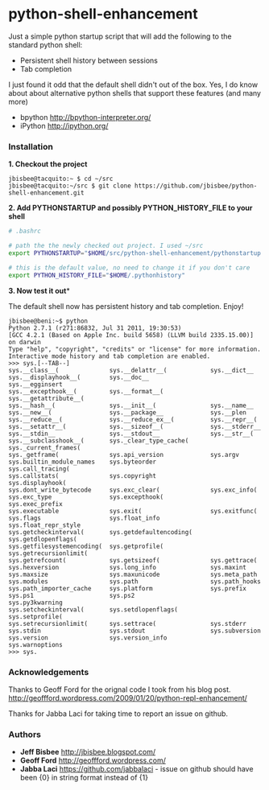 # python-shell-enhancement #

Just a simple python startup script that will add the following to the standard python shell:

* Persistent shell history between sessions
* Tab completion

I just found it odd that the default shell didn't out of the box.  Yes, I 
do know about about alternative python shells that support these features 
(and many more)

* bpython http://bpython-interpreter.org/
* iPython http://ipython.org/

### Installation ###

**1. Checkout the project**

```console
jbisbee@tacquito:~ $ cd ~/src
jbisbee@tacquito:~/src $ git clone https://github.com/jbisbee/python-shell-enhancement.git
```

**2. Add PYTHONSTARTUP and possibly PYTHON_HISTORY_FILE to your shell**

```bash
# .bashrc

# path the the newly checked out project. I used ~/src
export PYTHONSTARTUP="$HOME/src/python-shell-enhancement/pythonstartup.py"

# this is the default value, no need to change it if you don't care
export PYTHON_HISTORY_FILE="$HOME/.pythonhistory"
```

**3. Now test it out***

The default shell now has persistent history and tab completion.  Enjoy!

```console
jbisbee@beni:~$ python
Python 2.7.1 (r271:86832, Jul 31 2011, 19:30:53)
[GCC 4.2.1 (Based on Apple Inc. build 5658) (LLVM build 2335.15.00)] on darwin
Type "help", "copyright", "credits" or "license" for more information.
Interactive mode history and tab completion are enabled.
>>> sys.[--TAB--]
sys.__class__(              sys.__delattr__(            sys.__dict__
sys.__displayhook__(        sys.__doc__                 sys.__egginsert
sys.__excepthook__(         sys.__format__(             sys.__getattribute__(
sys.__hash__(               sys.__init__(               sys.__name__
sys.__new__(                sys.__package__             sys.__plen
sys.__reduce__(             sys.__reduce_ex__(          sys.__repr__(
sys.__setattr__(            sys.__sizeof__(             sys.__stderr__
sys.__stdin__               sys.__stdout__              sys.__str__(
sys.__subclasshook__(       sys._clear_type_cache(      sys._current_frames(
sys._getframe(              sys.api_version             sys.argv
sys.builtin_module_names    sys.byteorder               sys.call_tracing(
sys.callstats(              sys.copyright               sys.displayhook(
sys.dont_write_bytecode     sys.exc_clear(              sys.exc_info(
sys.exc_type                sys.excepthook(             sys.exec_prefix
sys.executable              sys.exit(                   sys.exitfunc(
sys.flags                   sys.float_info              sys.float_repr_style
sys.getcheckinterval(       sys.getdefaultencoding(     sys.getdlopenflags(
sys.getfilesystemencoding(  sys.getprofile(             sys.getrecursionlimit(
sys.getrefcount(            sys.getsizeof(              sys.gettrace(
sys.hexversion              sys.long_info               sys.maxint
sys.maxsize                 sys.maxunicode              sys.meta_path
sys.modules                 sys.path                    sys.path_hooks
sys.path_importer_cache     sys.platform                sys.prefix
sys.ps1                     sys.ps2                     sys.py3kwarning
sys.setcheckinterval(       sys.setdlopenflags(         sys.setprofile(
sys.setrecursionlimit(      sys.settrace(               sys.stderr
sys.stdin                   sys.stdout                  sys.subversion
sys.version                 sys.version_info            sys.warnoptions
>>> sys.
```

### Acknowledgements ###

Thanks to Geoff Ford for the orignal code I took from his blog post.
http://geoffford.wordpress.com/2009/01/20/python-repl-enhancement/

Thanks for Jabba Laci for taking time to report an issue on github.

### Authors ###

* **Jeff Bisbee** http://jbisbee.blogspot.com/
* **Geoff Ford** http://geoffford.wordpress.com/
* **Jabba Laci** https://github.com/jabbalaci - issue on github should have been {0} in string format instead of {1}
